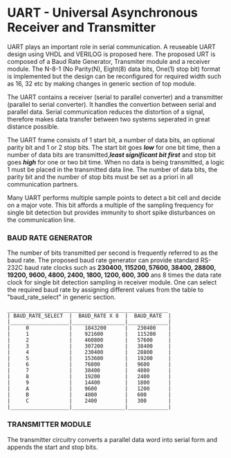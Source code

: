 # UART - Universal Asynchronous Receiver and Transmitter

UART plays an important role in serial communication. A reuseable UART design using VHDL and VERILOG is proposed here. The proposed URT is composed of a Baud Rate Generator, Transmiter module and a receiver module. The N-8-1 (No Parity(N), Eight(8) data bits, One(1) stop bit) format is implemented but the design can be reconfigured for required width such as 16, 32 etc by making changes in generic section of top module.

The UART contains a receiver (serial to parallel converter) and a transmitter (parallel to serial converter). It handles the convertion between serial and parallel data. Serial communication reduces the distortion of a signal, therefore makes data transfer between two systems seperated in great distance possible. 

The UART frame consists of 1 start bit, a number of data bits, an optional parity bit and 1 or 2 stop bits. The start bit goes **_low_** for one bit time, then a number of data bits are transmitted,**_least significant bit first_** and stop bit goes **_high_** for one or two bit time. When no data is being transmitted, a logic 1 must be placed in the transmitted data line. The number of data bits, the parity bit and the number of stop bits must be set as a priori in all communication partners.  

Many UART performs multiple sample points to detect a bit cell and decide on a major vote. This bit affords a multiple of the sampling frequency for single bit detection but provides immunity to short spike disturbances on the communication line.

### BAUD RATE GENERATOR

The number of bits transmitted per second is frequently referred to as the baud rate. The proposed baud rate generator can provide standard RS-232C baud rate clocks such as **230400, 115200, 57600, 38400, 28800, 19200, 9600, 4800, 2400, 1800, 1200, 600, 300** ans 8 times the data rate clock for single bit detection sampling in receiver module. One can select the required baud rate by assigning different values from the table to "baud_rate_select" in generic section.

~~~
____________________________________________________
| BAUD_RATE_SELECT  |  BAUD_RATE X 8  |  BAUD_RATE  |
|___________________|_________________|_____________|
|     0             |    1843200      |   230400    |
|     1             |    921600       |   115200    |
|     2             |    460800       |   57600     |
|     3             |    307200       |   38400     |
|     4             |    230400       |   28800     |
|     5             |    153600       |   19200     |
|     6             |    76800        |   9600      |
|     7             |    38400        |   4800      |
|     8             |    19200        |   2400      |
|     9             |    14400        |   1800      |
|     A             |    9600         |   1200      |
|     B             |    4800         |   600       |
|     C             |    2400         |   300       |
|___________________|_________________|_____________|
~~~

### TRANSMITTER MODULE

The transmitter circuitry converts a parallel data word into serial form and appends the start and stop bits.





